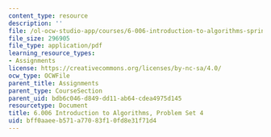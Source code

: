 ```yaml
---
content_type: resource
description: ''
file: /ol-ocw-studio-app/courses/6-006-introduction-to-algorithms-spring-2020/bff0aaeeb571a77083f10fd8e31f71d4_MIT6_006S20_ps4-questions.pdf
file_size: 296905
file_type: application/pdf
learning_resource_types:
- Assignments
license: https://creativecommons.org/licenses/by-nc-sa/4.0/
ocw_type: OCWFile
parent_title: Assignments
parent_type: CourseSection
parent_uid: bdb6c046-d849-dd11-ab64-cdea4975d145
resourcetype: Document
title: 6.006 Introduction to Algorithms, Problem Set 4
uid: bff0aaee-b571-a770-83f1-0fd8e31f71d4
---
```

